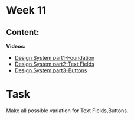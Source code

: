 # Week 11

## Content:


 **Videos:**
- [Design System part1-Foundation](https://www.youtube.com/watch?v=_SK2L3Nns_s&list=PLlzarBwg78omi49iNVXY_iTXvRm9V1tZN)
- [Design System part2-Text Fields](https://www.youtube.com/watch?v=4STqQw-gMtE&list=PLlzarBwg78omi49iNVXY_iTXvRm9V1tZN&index=2)
- [Design System part3-Buttons](https://www.youtube.com/watch?v=4STqQw-gMtE&list=PLlzarBwg78omi49iNVXY_iTXvRm9V1tZN&index=2)

# Task
Make all possible variation for Text Fields,Buttons.
